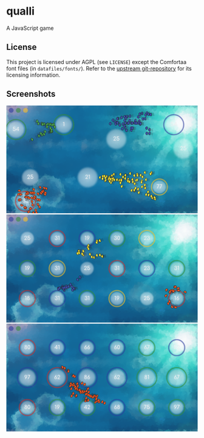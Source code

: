 # qualli
A JavaScript game


## License

This project is licensed under AGPL (see `LICENSE`) except the Comfortaa font
files (in `datafiles/fonts/`). Refer to the
[upstream git-repository](https://github.com/googlefonts/comfortaa/)
for its licensing information.

## Screenshots

![Screenshot1](screenshots/1.png)
![Screenshot1](screenshots/2.png)
![Screenshot1](screenshots/3.png)
